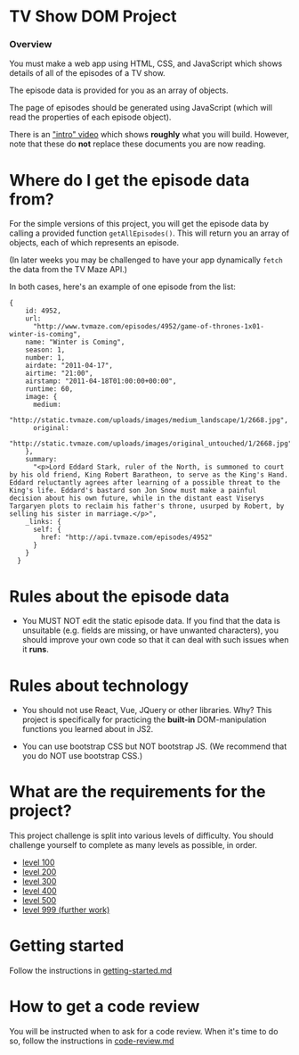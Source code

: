 # TV Show DOM Project

### Overview

You must make a web app using HTML, CSS, and JavaScript which shows details of all of the episodes of a TV show.

The episode data is provided for you as an array of objects.

The page of episodes should be generated using JavaScript (which will read the properties of each episode object).

There is an ["intro" video](https://www.youtube.com/playlist?list=PL_uDxFTCuec_mNi3BgoUSd_hZbb2NWUWA) which shows **roughly** what you will build.  However, note that these do **not** replace these documents you are now reading.

# Where do I get the episode data from?

For the simple versions of this project, you will get the episode data by calling a provided function `getAllEpisodes()`. This will return you an array of objects, each of which represents an episode.

(In later weeks you may be challenged to have your app dynamically `fetch` the data from the TV Maze API.)

In both cases, here's an example of one episode from the list:

```
{
    id: 4952,
    url:
      "http://www.tvmaze.com/episodes/4952/game-of-thrones-1x01-winter-is-coming",
    name: "Winter is Coming",
    season: 1,
    number: 1,
    airdate: "2011-04-17",
    airtime: "21:00",
    airstamp: "2011-04-18T01:00:00+00:00",
    runtime: 60,
    image: {
      medium:
        "http://static.tvmaze.com/uploads/images/medium_landscape/1/2668.jpg",
      original:
        "http://static.tvmaze.com/uploads/images/original_untouched/1/2668.jpg"
    },
    summary:
      "<p>Lord Eddard Stark, ruler of the North, is summoned to court by his old friend, King Robert Baratheon, to serve as the King's Hand. Eddard reluctantly agrees after learning of a possible threat to the King's life. Eddard's bastard son Jon Snow must make a painful decision about his own future, while in the distant east Viserys Targaryen plots to reclaim his father's throne, usurped by Robert, by selling his sister in marriage.</p>",
    _links: {
      self: {
        href: "http://api.tvmaze.com/episodes/4952"
      }
    }
  }
```

# Rules about the episode data

- You MUST NOT edit the static episode data. If you find that the data is unsuitable (e.g. fields are missing, or have unwanted characters), you should improve your own code so that it can deal with such issues when it **runs**.

# Rules about technology

- You should not use React, Vue, JQuery or other libraries. Why? This project is specifically for practicing the **built-in** DOM-manipulation functions you learned about in JS2.

- You can use bootstrap CSS but NOT bootstrap JS. (We recommend that you do NOT use bootstrap CSS.)

# What are the requirements for the project?

This project challenge is split into various levels of difficulty. You should challenge yourself to complete as many levels as possible, in order.

- [level 100](./level-100.md)
- [level 200](./level-200.md)
- [level 300](./level-300.md)
- [level 400](./level-400.md)
- [level 500](./level-500.md)
- [level 999 (further work)](./level-999.md)

# Getting started

Follow the instructions in [getting-started.md](./getting-started.md)

# How to get a code review

You will be instructed when to ask for a code review. When it's time to do so, follow the instructions in [code-review.md](./code-review.md)
